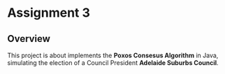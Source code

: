 # Assignment 3
## Overview 
This project is about implements the **Poxos Consesus Algorithm** in Java, simulating the election of a Council President **Adelaide Suburbs Council**.
